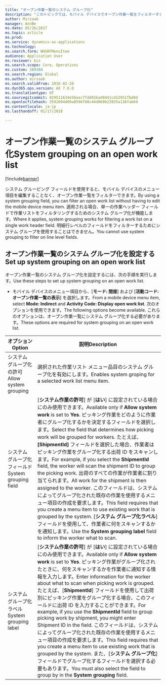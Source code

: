 ```yaml
---
title: "オープン作業一覧のシステム グループ化"
description: "このトピックでは、モバイル デバイスでオープン作業一覧をフィルターする方法について説明します。"
author: Mirzaab
manager: AnnBe
ms.date: 05/26/2017
ms.topic: article
ms.prod: 
ms.service: dynamics-ax-applications
ms.technology: 
ms.search.form: WHSRFMenuItem
audience: Application User
ms.reviewer: bis
ms.search.scope: Core, Operations
ms.custom: 269384
ms.search.region: Global
ms.author: mirzaab
ms.search.validFrom: 2016-02-28
ms.dyn365.ops.version: AX 7.0.0
ms.translationtype: HT
ms.sourcegitcommit: 029511634e56aec7fdd91bad9441cd12951fbd8d
ms.openlocfilehash: 3592094d09a8596f88c44d869b22035a126fab69
ms.contentlocale: ja-jp
ms.lasthandoff: 01/17/2018

---
```


# <a name="system-grouping-on-an-open-work-list"></a><span data-ttu-id="0a521-103">オープン作業一覧のシステム グループ化</span><span class="sxs-lookup"><span data-stu-id="0a521-103">System grouping on an open work list</span></span>

[!include[banner](../includes/banner.md)]

<span data-ttu-id="0a521-104">システム グルーピング フィールドを使用すると、モバイル デバイスのメニュー項目を編集することなく、オープン作業一覧をフィルターできます。</span><span class="sxs-lookup"><span data-stu-id="0a521-104">By using a system grouping field, you can filter an open work list without having to edit the mobile device menu item.</span></span>
<span data-ttu-id="0a521-105">適用される場合、単一の作業ヘッダー フィールドで作業リストをフィルタリングするためのシステム グループ化が機能します。</span><span class="sxs-lookup"><span data-stu-id="0a521-105">Where it applies, system grouping works for filtering a work list on a single work header field.</span></span> <span data-ttu-id="0a521-106">明細行レベルのフィールドをフィルターするためにシステム グループを使用することはできません。</span><span class="sxs-lookup"><span data-stu-id="0a521-106">You cannot use system grouping to filter on line level fields.</span></span>

## <a name="set-up-system-grouping-on-an-open-work-list"></a><span data-ttu-id="0a521-107">オープン作業一覧のシステム グループ化を設定する</span><span class="sxs-lookup"><span data-stu-id="0a521-107">Set up system grouping on an open work list</span></span>
<span data-ttu-id="0a521-108">オープン作業一覧のシステム グループ化を設定するには、次の手順を実行します。</span><span class="sxs-lookup"><span data-stu-id="0a521-108">Use these steps to set up system grouping on an open work list.</span></span>

-   <span data-ttu-id="0a521-109">モバイル デバイスのメニュー項目から、[**モード: 間接**] および [**活動コード: オープン作業一覧の表示**] を選択します。</span><span class="sxs-lookup"><span data-stu-id="0a521-109">From a mobile device menu item, select **Mode: Indirect** and **Activity Code: Display open work list**.</span></span> <span data-ttu-id="0a521-110">次のオプションを使用できます。</span><span class="sxs-lookup"><span data-stu-id="0a521-110">The following options become available.</span></span> <span data-ttu-id="0a521-111">これらのオプションは、オープン作業一覧にシステム グループ化する必要があります。</span><span class="sxs-lookup"><span data-stu-id="0a521-111">These options are required for system grouping on an open work list.</span></span> 

| <span data-ttu-id="0a521-112">オプション</span><span class="sxs-lookup"><span data-stu-id="0a521-112">Option</span></span>        | <span data-ttu-id="0a521-113">説明</span><span class="sxs-lookup"><span data-stu-id="0a521-113">Description</span></span>   | 
| ------------- | ------------- |
| <span data-ttu-id="0a521-114">システム グループ化の許可</span><span class="sxs-lookup"><span data-stu-id="0a521-114">Allow system grouping</span></span>   | <span data-ttu-id="0a521-115">選択された作業リスト メニュー品目のシステム グループ化を有効にします。</span><span class="sxs-lookup"><span data-stu-id="0a521-115">Enables system groping for a selected work list menu item.</span></span>| 
| <span data-ttu-id="0a521-116">システム グループ化フィールド</span><span class="sxs-lookup"><span data-stu-id="0a521-116">System grouping field</span></span>   | <span data-ttu-id="0a521-117">[**システム作業の許可**] が [**はい**] に設定されている場合にのみ使用できます。</span><span class="sxs-lookup"><span data-stu-id="0a521-117">Available only if **Allow system work** is set to **Yes**.</span></span> <span data-ttu-id="0a521-118">ピッキング作業をどのように作業者にグループ化するかを決定するフィールドを選択します。</span><span class="sxs-lookup"><span data-stu-id="0a521-118">Select the field that determines how picking work will be grouped for workers.</span></span> <span data-ttu-id="0a521-119">たとえば、**[ShipmentId]** フィールドを選択した場合、作業者はピッキング作業をグループ化する出荷 ID をスキャンします。</span><span class="sxs-lookup"><span data-stu-id="0a521-119">For example, if you select the **ShipmentId** field, the worker will scan the shipment ID to group the picking work.</span></span> <span data-ttu-id="0a521-120">出荷のすべての作業が作業者に割り当てられます。</span><span class="sxs-lookup"><span data-stu-id="0a521-120">All work for the shipment is then assigned to the worker.</span></span> <span data-ttu-id="0a521-121">このフィールドは、システムによってグループ化された既存の作業を使用するメニュー項目の作成を要求します。</span><span class="sxs-lookup"><span data-stu-id="0a521-121">This field requires that you create a menu item to use existing work that is grouped by the system.</span></span> <span data-ttu-id="0a521-122">[**システム グループ化ラベル**] フィールドを使用して、作業者に何をスキャンするかを通知します。</span><span class="sxs-lookup"><span data-stu-id="0a521-122">Use the **System grouping label** field to inform the worker what to scan.</span></span> |
| <span data-ttu-id="0a521-123">システム グループ化ラベル</span><span class="sxs-lookup"><span data-stu-id="0a521-123">System grouping label</span></span>   | <span data-ttu-id="0a521-124">[**システム作業の許可**] が [**はい**] に設定されている場合にのみ使用できます。</span><span class="sxs-lookup"><span data-stu-id="0a521-124">Available only if **Allow system work** is set to **Yes**.</span></span> <span data-ttu-id="0a521-125">ピッキング作業がグループ化されたときに、何をスキャンするかを作業者に通知する情報を入力します。</span><span class="sxs-lookup"><span data-stu-id="0a521-125">Enter information for the worker about what to scan when picking work is grouped.</span></span> <span data-ttu-id="0a521-126">たとえば、[**ShipmentId**] フィールドを使用して出荷別にピッキング作業をグループ化する場合、このフィールドに出荷 ID を入力することができます。</span><span class="sxs-lookup"><span data-stu-id="0a521-126">For example, if you use the **ShipmentId** field to group picking work by shipment, you might enter Shipment ID in the field.</span></span> <span data-ttu-id="0a521-127">このフィールドは、システムによってグループ化された既存の作業を使用するメニュー項目の作成を要求します。</span><span class="sxs-lookup"><span data-stu-id="0a521-127">This field requires that you create a menu item to use existing work that is grouped by the system.</span></span> <span data-ttu-id="0a521-128">また、[**システム グループ化**] フィールドでグループ化するフィールドを選択する必要もあります。</span><span class="sxs-lookup"><span data-stu-id="0a521-128">You must also select the field to group by in the **System grouping** field.</span></span>|


